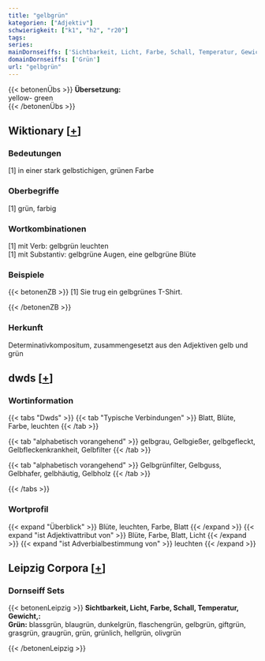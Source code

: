 ```yaml
---
title: "gelbgrün"
kategorien: ["Adjektiv"]
schwierigkeit: ["k1", "h2", "r20"]
tags:
series:
mainDornseiffs: ['Sichtbarkeit, Licht, Farbe, Schall, Temperatur, Gewicht,']
domainDornseiffs: ['Grün']
url: "gelbgrün"
---
```


{{< betonenÜbs >}}
**Übersetzung:**  
yellow- green  
{{< /betonenÜbs >}}

## Wiktionary [[+](https://de.wiktionary.org/wiki/gelbgrün)]

### Bedeutungen
[1] in einer stark gelbstichigen, grünen Farbe  

### Oberbegriffe
[1] grün, farbig  

### Wortkombinationen
[1] mit Verb: gelbgrün leuchten  
[1] mit Substantiv: gelbgrüne Augen, eine gelbgrüne Blüte  

### Beispiele
{{< betonenZB >}}
[1] Sie trug ein gelbgrünes T-Shirt.  

{{< /betonenZB >}}
### Herkunft
Determinativkompositum, zusammengesetzt aus den Adjektiven gelb und grün  



## dwds [[+](https://www.dwds.de/wb/gelbgrün)]

### Wortinformation
{{< tabs "Dwds" >}}
{{< tab "Typische Verbindungen" >}}
Blatt, Blüte, Farbe, leuchten
{{< /tab >}}

{{< tab "alphabetisch vorangehend" >}}
gelbgrau, Gelbgießer, gelbgefleckt, Gelbfleckenkrankheit, Gelbfilter
{{< /tab >}}

{{< tab "alphabetisch vorangehend" >}}
Gelbgrünfilter, Gelbguss, Gelbhafer, gelbhäutig, Gelbholz
{{< /tab >}}

{{< /tabs >}}

### Wortprofil
{{< expand "Überblick" >}} Blüte, leuchten, Farbe, Blatt {{< /expand >}}
{{< expand "ist Adjektivattribut von" >}} Blüte, Farbe, Blatt, Licht {{< /expand >}}
{{< expand "ist Adverbialbestimmung von" >}} leuchten {{< /expand >}}

## Leipzig Corpora [[+](https://corpora.uni-leipzig.de/en/res?word=gelbgrün&corpusId=deu_newscrawl-public_2018)]

### Dornseiff Sets
{{< betonenLeipzig >}}
**Sichtbarkeit, Licht, Farbe, Schall, Temperatur, Gewicht,:**  
**Grün:** blassgrün, blaugrün, dunkelgrün, flaschengrün, gelbgrün, giftgrün, grasgrün, graugrün, grün, grünlich, hellgrün, olivgrün  

{{< /betonenLeipzig >}}
